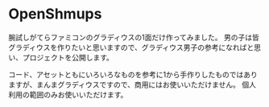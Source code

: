 # OpenShmups
腕試しがてらファミコンのグラディウスの1面だけ作ってみました。
男の子は皆グラディウスを作りたいと思いますので、グラディウス男子の参考になればと思い、プロジェクトを公開します。

コード、アセットともにいろいろなものを参考に1から手作りしたものではありますが、まんまグラディウスですので、商用にはお使いいただけません。
個人利用の範囲のみお使いいただけます。
